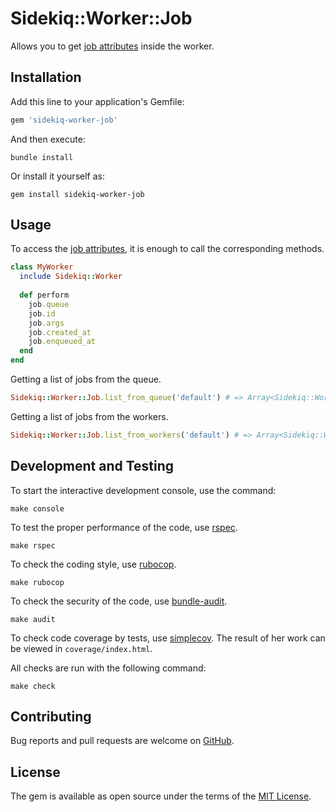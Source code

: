 # Sidekiq::Worker::Job
Allows you to get [job attributes](https://github.com/mperham/sidekiq/wiki/Job-Format) inside the worker.

## Installation

Add this line to your application's Gemfile:

```ruby
gem 'sidekiq-worker-job'
```

And then execute:

    bundle install

Or install it yourself as:

    gem install sidekiq-worker-job

## Usage

To access the [job attributes](https://github.com/mperham/sidekiq/wiki/Job-Format), it is enough to call the corresponding methods.

```ruby
class MyWorker
  include Sidekiq::Worker
  
  def perform
    job.queue
    job.id
    job.args
    job.created_at
    job.enqueued_at
  end
end
```

Getting a list of jobs from the queue.

```ruby
Sidekiq::Worker::Job.list_from_queue('default') # => Array<Sidekiq::Worker::Job>
```

Getting a list of jobs from the workers.

```ruby
Sidekiq::Worker::Job.list_from_workers('default') # => Array<Sidekiq::Worker::Job>
```

## Development and Testing

To start the interactive development console, use the command:

    make console

To test the proper performance of the code, use [rspec](https://rubygems.org/gems/rspec).

    make rspec

To check the coding style, use [rubocop](https://rubygems.org/gems/rubocop).

    make rubocop

To check the security of the code, use [bundle-audit](https://rubygems.org/gems/bundle-audit).
    
    make audit

To check code coverage by tests, use [simplecov](https://rubygems.org/gems/simplecov). The result of her work can be viewed in `coverage/index.html`.

All checks are run with the following command:

    make check

## Contributing

Bug reports and pull requests are welcome on [GitHub](https://github.com/andxors/sidekiq-worker-job).

## License

The gem is available as open source under the terms of the [MIT License](https://opensource.org/licenses/MIT).
